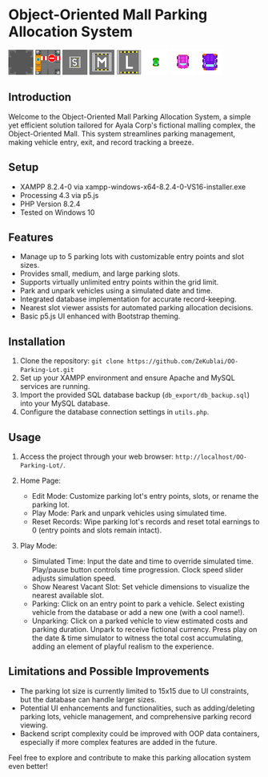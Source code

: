 # Object-Oriented Mall Parking Allocation System

![Object-Oriented Mall](sprites/empty.png)
![Object-Oriented Mall](sprites/entry_point.png)
![Object-Oriented Mall](sprites/slot_s.png)
![Object-Oriented Mall](sprites/slot_m.png)
![Object-Oriented Mall](sprites/slot_l.png)
![Object-Oriented Mall](sprites/vehicle_s.png)
![Object-Oriented Mall](sprites/vehicle_m.png)
![Object-Oriented Mall](sprites/vehicle_l.png)

## Introduction

Welcome to the Object-Oriented Mall Parking Allocation System, a simple yet efficient solution tailored for Ayala Corp's fictional malling complex, the Object-Oriented Mall. This system streamlines parking management, making vehicle entry, exit, and record tracking a breeze.

## Setup

- XAMPP 8.2.4-0 via xampp-windows-x64-8.2.4-0-VS16-installer.exe
- Processing 4.3 via p5.js
- PHP Version 8.2.4
- Tested on Windows 10

## Features

- Manage up to 5 parking lots with customizable entry points and slot sizes.
- Provides small, medium, and large parking slots.
- Supports virtually unlimited entry points within the grid limit.
- Park and unpark vehicles using a simulated date and time.
- Integrated database implementation for accurate record-keeping.
- Nearest slot viewer assists for automated parking allocation decisions.
- Basic p5.js UI enhanced with Bootstrap theming.

## Installation

1. Clone the repository: `git clone https://github.com/ZeKublai/OO-Parking-Lot.git`
2. Set up your XAMPP environment and ensure Apache and MySQL services are running.
3. Import the provided SQL database backup (`db_export/db_backup.sql`) into your MySQL database.
4. Configure the database connection settings in `utils.php`.

## Usage

1. Access the project through your web browser: `http://localhost/OO-Parking-Lot/`.
2. Home Page:
   - Edit Mode: Customize parking lot's entry points, slots, or rename the parking lot.
   - Play Mode: Park and unpark vehicles using simulated time.
   - Reset Records: Wipe parking lot's records and reset total earnings to 0 (entry points and slots remain intact).

3. Play Mode:
   - Simulated Time: Input the date and time to override simulated time. Play/pause button controls time progression. Clock speed slider adjusts simulation speed.
   - Show Nearest Vacant Slot: Set vehicle dimensions to visualize the nearest available slot.
   - Parking: Click on an entry point to park a vehicle. Select existing vehicle from the database or add a new one (with a cool name!).
   - Unparking: Click on a parked vehicle to view estimated costs and parking duration. Unpark to receive fictional currency. Press play on the date & time simulator to witness the total cost accumulating, adding an element of playful realism to the experience.

## Limitations and Possible Improvements

- The parking lot size is currently limited to 15x15 due to UI constraints, but the database can handle larger sizes.
- Potential UI enhancements and functionalities, such as adding/deleting parking lots, vehicle management, and comprehensive parking record viewing.
- Backend script complexity could be improved with OOP data containers, especially if more complex features are added in the future.

Feel free to explore and contribute to make this parking allocation system even better!
